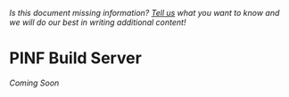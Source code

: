 *Is this document missing information? [Tell us](http://groups.google.com/group/pinf-dev) what you want to know and we will do our best in writing additional content!*

PINF Build Server
=================

*Coming Soon*
